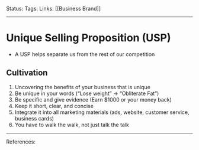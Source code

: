 Status:
Tags:
Links: [[Business Brand]]
___
# Unique Selling Proposition (USP)
- A USP helps separate us from the rest of our competition
## Cultivation
1.  Uncovering the benefits of your business that is unique
2.  Be unique in your words (“Lose weight” -> “Obliterate Fat”)
3.  Be specific and give evidence (Earn $1000 or your money back)
4.  Keep it short, clear, and concise
5.  Integrate it into all marketing materials (ads, website, customer service, business cards)
6.  You have to walk the walk, not just talk the talk
___
References:
